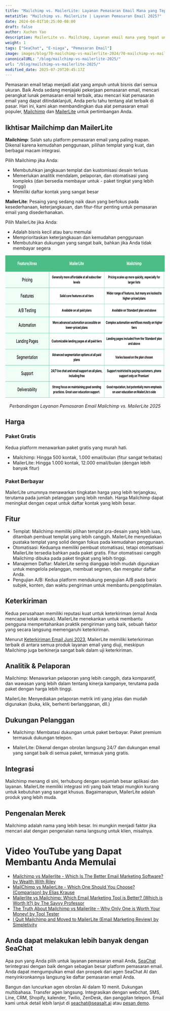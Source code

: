 ```yaml
---
title: "Mailchimp vs. MailerLite: Layanan Pemasaran Email Mana yang Tepat untuk Anda di Tahun 2025?"
metatitle: "Mailchimp vs. MailerLite | Layanan Pemasaran Email 2025?"
date: 2024-04-01T10:25:00-08:00
draft: false
author: Xuchen Yao
description: MailerLite vs. Mailchimp, Layanan email mana yang tepat untuk Anda? Perbandingan mendalam kami menguraikan fitur, harga, dan lainnya.
weight: 1
tags: ["SeaChat", "E-niaga", "Pemasaran Email"]
image: images/blog/70-mailchimp-vs-mailerlite-2024/70-mailchimp-vs-mailerlite-2024.jpg
canonicalURL: "/blog/mailchimp-vs-mailerlite-2025/"
url: "/blog/mailchimp-vs-mailerlite-2025/"
modified_date: 2025-07-29T20:45:17Z
---
```


Pemasaran email tetap menjadi alat yang ampuh untuk bisnis dari semua ukuran. Baik Anda sedang menjajaki pekerjaan pemasaran email, mencari perangkat lunak pemasaran email terbaik, atau mencari kiat pemasaran email yang dapat ditindaklanjuti, Anda perlu tahu tentang alat terbaik di pasar. Hari ini, kami akan membandingkan dua alat pemasaran email populer, [Mailchimp](https://mailchimp.com/) dan [MailerLite](https://www.mailerlite.com/) untuk pertimbangan Anda.


## Ikhtisar Mailchimp dan MailerLite

**Mailchimp**: Salah satu platform pemasaran email yang paling mapan. Dikenal karena kemudahan penggunaan, pilihan templat yang kuat, dan berbagai macam integrasi.

Pilih Mailchimp jika Anda:

- Membutuhkan jangkauan templat dan kustomisasi desain terluas
- Memerlukan analitik mendalam, pelaporan, dan otomatisasi yang kompleks (dan bersedia membayar untuk - paket tingkat yang lebih tinggi)
- Memiliki daftar kontak yang sangat besar



**MailerLite**: Pesaing yang sedang naik daun yang berfokus pada kesederhanaan, keterjangkauan, dan fitur-fitur penting untuk pemasaran email yang disederhanakan.

Pilih MailerLite jika Anda:

- Adalah bisnis kecil atau baru memulai
- Memprioritaskan keterjangkauan dan kemudahan penggunaan
- Membutuhkan dukungan yang sangat baik, bahkan jika Anda tidak membayar segera

<center>
<img height="450px" src="/images/blog/70-mailchimp-vs-mailerlite-2024/mailchimp-and-mailerlite-email-marketing-service-comparison-2024.png" alt="Perbandingan Layanan Pemasaran Email Mailchimp vs. MailerLite 2025"/>

*Perbandingan Layanan Pemasaran Email Mailchimp vs. MailerLite 2025*
</center>

## Harga

### Paket Gratis

Kedua platform menawarkan paket gratis yang murah hati.

- Mailchimp: Hingga 500 kontak, 1.000 email/bulan (fitur sangat terbatas)
- MailerLite: Hingga 1.000 kontak, 12.000 email/bulan (dengan lebih banyak fitur)

### Paket Berbayar
MailerLite umumnya menawarkan tingkatan harga yang lebih terjangkau, terutama pada jumlah pelanggan yang lebih rendah. Harga Mailchimp dapat meningkat dengan cepat untuk daftar kontak yang lebih besar.

## Fitur


- Templat: Mailchimp memiliki pilihan templat pra-desain yang lebih luas, ditambah pembuat templat yang lebih canggih. MailerLite menyediakan pustaka templat yang solid dengan fokus pada kemudahan penggunaan.
- Otomatisasi: Keduanya memiliki pembuat otomatisasi, tetapi otomatisasi MailerLite tersedia bahkan pada paket gratis. Fitur otomatisasi canggih Mailchimp dibuka pada paket tingkat yang lebih tinggi.
- Manajemen Daftar: MailerLite sering dianggap lebih mudah digunakan untuk mengelola pelanggan, membuat segmen, dan mengatur daftar Anda.
- Pengujian A/B: Kedua platform mendukung pengujian A/B pada baris subjek, konten, dan waktu pengiriman untuk membantu pengoptimalan.


## Keterkiriman

Kedua perusahaan memiliki reputasi kuat untuk keterkiriman (email Anda mencapai kotak masuk). MailerLite menekankan untuk membantu pengguna mempertahankan praktik pengiriman yang baik, sebuah faktor yang secara langsung memengaruhi keterkiriman.

Menurut [​​Keterkiriman Email Juni 2023](https://www.emailtooltester.com/en/blog/email-deliverability-june-2023/), MailerLite memiliki keterkiriman terbaik di antara semua produk layanan email yang diuji, meskipun Mailchimp juga berkinerja sangat baik dalam uji keterkiriman.

## Analitik & Pelaporan

Mailchimp: Menawarkan pelaporan yang lebih canggih, data komparatif, dan wawasan yang lebih dalam tentang kinerja kampanye, terutama pada paket dengan harga lebih tinggi.

MailerLite: Menyediakan pelaporan metrik inti yang jelas dan mudah digunakan (buka, klik, berhenti berlangganan, dll.)

## Dukungan Pelanggan

- Mailchimp: Membatasi dukungan untuk paket berbayar. Paket premium termasuk dukungan telepon.

- MailerLite: Dikenal dengan obrolan langsung 24/7 dan dukungan email yang sangat baik di semua paket, termasuk yang gratis.

## Integrasi
Mailchimp menang di sini, terhubung dengan sejumlah besar aplikasi dan layanan. MailerLite memiliki integrasi inti yang baik tetapi mungkin kurang untuk kebutuhan yang sangat khusus. Bagaimanapun, MailerLite adalah produk yang lebih muda.

## Pengenalan Merek
Mailchimp adalah nama yang lebih besar. Ini mungkin menjadi faktor jika mencari alat dengan pengenalan nama langsung untuk klien, misalnya.


# Video YouTube yang Dapat Membantu Anda Memulai

- [Mailchimp vs Mailerlite - Which Is The Better Email Marketing Software? by Wealth With Riley](https://www.youtube.com/watch?v=lYaWNT4GqFM)
- [MailChimp vs MailerLite - Which One Should You Choose? (Comparison) by Elias Krause](https://www.youtube.com/watch?v=aKjYio1rJcA)
- [Mailerlite vs Mailchimp: Which Email Marketing Tool is Better? (Which is Worth It?) by The Savvy Professor](https://www.youtube.com/watch?v=4mmyr8pV9as)
- [The Truth About Mailchimp vs Mailerlite – Why Only One is Worth Your Money! by Tool Tester](https://www.youtube.com/watch?v=93jal7psCzE)
- [I Quit Mailchimp and Moved to MailerLite (Email Marketing Review) by Simpletivity](https://www.youtube.com/watch?v=75Bu2NmqE9o)

## Anda dapat melakukan lebih banyak dengan SeaChat

Apa pun yang Anda pilih untuk layanan pemasaran email Anda, [SeaChat](https://chat.seasalt.ai/?utm_source=blog) terintegrasi dengan baik dengan sebagian besar platform pemasaran email. Anda dapat mengumpulkan email dan prospek dari agen SeaChat AI dan menyinkronkannya langsung ke daftar pemasaran email Anda.

Bangun dan luncurkan agen obrolan AI dalam 10 menit. Dukungan multibahasa. Transfer agen langsung. Integrasikan dengan webchat, SMS, Line, CRM, Shopify, kalender, Twilio, ZenDesk, dan panggilan telepon. Email kami untuk detail lebih lanjut di [seachat@seasalt.ai](mailto:seameet@seasalt.ai) atau [pesan demo](https://meetings.hubspot.com/seasalt-ai/seasalt-meeting).